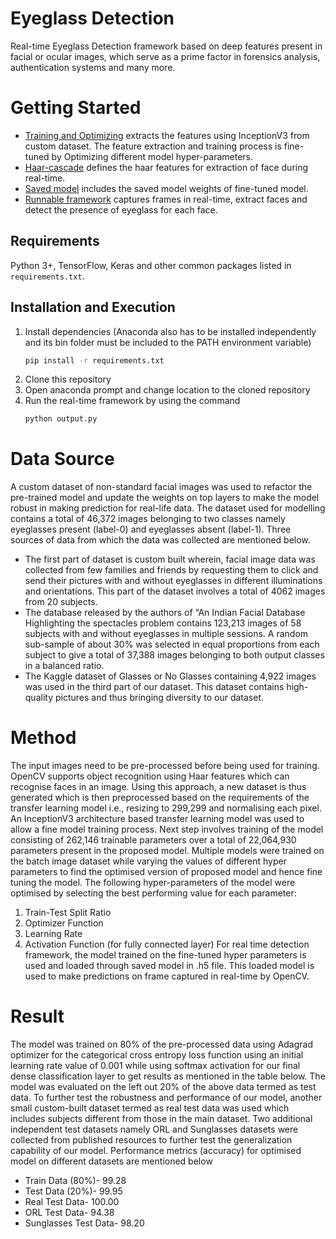 # Eyeglass Detection
Real-time Eyeglass Detection framework based on deep features present in facial or ocular images, which serve as a prime factor in forensics analysis, authentication systems and many more.

# Getting Started
* [Training and Optimizing](Training_and_Optimizing.ipynb) extracts the features using InceptionV3 from custom dataset. The feature extraction and training process is fine-tuned by Optimizing different model hyper-parameters.
* [Haar-cascade](haarcascade_face.xml) defines the haar features for extraction of face during real-time.
* [Saved model](softamx.h5) includes the saved model weights of fine-tuned model.
* [Runnable framework](output.py) captures frames in real-time, extract faces and detect the presence of eyeglass for each face.

## Requirements
Python 3+, TensorFlow, Keras and other common packages listed in `requirements.txt`.

## Installation and Execution
1. Install dependencies (Anaconda also has to be installed independently and its bin folder must be included to the PATH environment variable)
   ```bash
   pip install -r requirements.txt
   ```
2. Clone this repository
3. Open anaconda prompt and change location to the cloned repository
4. Run the real-time framework by using the command
    ```bash
    python output.py
    ```

# Data Source
A custom dataset of non-standard facial images was used to refactor the pre-trained model and update the weights on top layers to make the model robust in making prediction for real-life data. The dataset used for modelling contains a total of 46,372 images belonging to two classes namely eyeglasses present (label-0) and eyeglasses absent (label-1). Three sources of data from which the data was collected are mentioned below.
* The first part of dataset is custom built wherein, facial image data was collected from few families and friends by requesting them to click and send their pictures with and without eyeglasses in different illuminations and orientations. This part of the dataset involves a total of 4062 images from 20 subjects.
* The database released by the authors of “An Indian Facial Database Highlighting the spectacles problem contains 123,213 images of 58 subjects with and without eyeglasses in multiple sessions. A random sub-sample of about 30% was selected in equal proportions from each subject to give a total of 37,388 images belonging to both output classes in a balanced ratio.
* The Kaggle dataset of Glasses or No Glasses containing 4,922 images was used in the third part of our dataset. This dataset contains high-quality pictures and thus bringing diversity to our dataset.

# Method
The input images need to be pre-processed before being used for training. OpenCV supports object recognition using Haar features which can recognise faces in an image. Using this approach, a new dataset is thus generated which is then preprocessed based on the requirements of the transfer learning model i.e., resizing to 299,299 and normalising each pixel.
An InceptionV3 architecture based transfer learning model was used to allow a fine model training process.  Next step involves training of the model consisting of 262,146 trainable parameters over a total of 22,064,930 parameters present in the proposed model. Multiple models were trained on the batch image dataset while varying the values of different hyper parameters to find the optimised version of proposed model and hence fine tuning the model.
The following hyper-parameters of the model were optimised by selecting the best performing value for each parameter:
1.	Train-Test Split Ratio
2.	Optimizer Function
3.	Learning Rate
4.	Activation Function (for fully connected layer)
For real time detection framework, the model trained on the fine-tuned hyper parameters is used and loaded through saved model in .h5 file. This loaded model is used to make predictions on frame captured in real-time by OpenCV.

# Result
The model was trained on 80% of the pre-processed data using Adagrad optimizer for the categorical cross entropy loss function using an initial learning rate value of 0.001 while using softmax activation for our final dense classification layer to get results as mentioned in the table below. The model was evaluated on the left out 20% of the above data termed as test data. To further test the robustness and performance of our model, another small custom-built dataset termed as real test data was used which includes subjects different from those in the main dataset. Two additional independent test datasets namely ORL and Sunglasses datasets were collected from published resources to further test the generalization capability of our model.
Performance metrics (accuracy) for optimised model on different datasets are mentioned below

* Train Data (80%)- 99.28
* Test Data (20%)- 99.95
* Real Test Data- 100.00
* ORL Test Data- 94.38
* Sunglasses Test Data- 98.20
